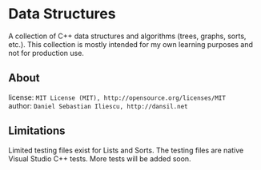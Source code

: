 Data Structures
================

A collection of C++ data structures and algorithms (trees, graphs, sorts, etc.). This collection is mostly intended for my own learning purposes and not for production use.

About
------------------

license: `MIT License (MIT), http://opensource.org/licenses/MIT`  
author: `Daniel Sebastian Iliescu, http://dansil.net`  

Limitations
------------------

Limited testing files exist for Lists and Sorts. The testing files are native Visual Studio C++ tests. More tests will be added soon.
